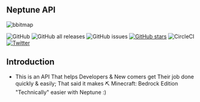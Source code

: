 ## Neptune API

![bbitmap](https://user-images.githubusercontent.com/61835816/116114564-ff20fa80-a6a8-11eb-8b30-a48b5eb68522.png)


![GitHub](https://img.shields.io/github/license/retr0cube/neptune_api?color=red&label=Repo%20License&style=flat-square) ![GitHub all releases](https://img.shields.io/github/downloads/retr0cube/neptune_api/total?color=blue&label=Downloads&style=flat-square) ![GitHub issues](https://img.shields.io/github/issues/retr0cube/neptune_api?color=green&label=Issues&style=flat-square) [![GitHub stars](https://img.shields.io/github/stars/retr0cube/neptune_api?color=yellow&label=Stars&style=flat-square)](https://github.com/retr0cube/neptune_api/stargazers) ![CircleCI](https://img.shields.io/circleci/build/github/retr0cube/neptune_api/master?label=Build&style=flat-square) [![Twitter](https://img.shields.io/twitter/url?style=social&url=https%3A%2F%2Ftwitter.com%2FPillagerThe%2F)](https://twitter.com/intent/tweet?text=Wow:&url=https%3A%2F%2Fgithub.com%2Fretr0cube%2Fneptune_api.git) 

## Introduction
 - This is an API That helps Developers & New comers get Their job done quickly & easily; That said it makes ⛏ Minecraft: Bedrock Edition "Technically" easier
 with Neptune :)


